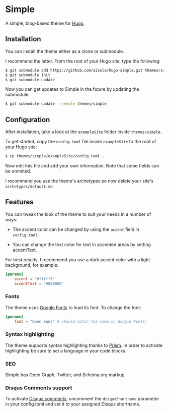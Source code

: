 Simple
======

A simple, blog-based theme for [Hugo](https://gohugo.io).

## Installation

You can install the theme either as a clone or submodule.

I recommend the latter. From the root of your Hugo site, type the following:

```bash
$ git submodule add https://github.com/aisola/hugo-simple.git themes/simple
$ git submodule init
$ git submodule update
```

Now you can get updates to Simple in the future by updating the submodule:

```bash
$ git submodule update --remote themes/simple
```

## Configuration

After installation, take a look at the `exampleSite` folder inside `themes/simple`.

To get started, copy the `config.toml` file inside `exampleSite` to the root of your Hugo site:

```bash
$ cp themes/simple/exampleSite/config.toml .
```

Now edit this file and add your own information. Note that some fields can be ommited.

I recommend you use the theme's archetypes so now delete your site's `archetypes/default.md`.

## Features

You can tweak the look of the theme to suit your needs in a number of ways:

- The accent color can be changed by using the `accent` field in `config.toml`.

- You can change the text color for text in accented areas by setting accentText.

For best results, I recommend you use a dark accent color with a light background, for example:

```toml
[params]
    accent = "#ffffff"
    accentText = "#000000"
```

### Fonts

The theme uses [Google Fonts](https://fonts.google.com) to load its font. To change the font:

```toml
[params]
    font = "Open Sans" # should match the name on Google Fonts!
```

### Syntax highlighting

The theme supports syntax highlighting thanks to [Prism](http://prismjs.com/). In order to activate highlighting be 
sure to set a language in your code blocks.


### SEO

Simple has Open Graph, Twitter, and Schema.org markup.

### Disqus Comments support

To activate [Disqus comments](https://disqus.com/), uncomment the `disqusShortname` parameter in your config.toml and
set it to your assigned Disqus shortname.

